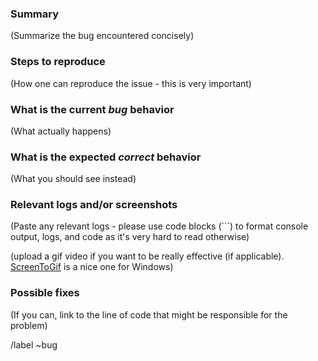 ### Summary

(Summarize the bug encountered concisely)

### Steps to reproduce

(How one can reproduce the issue - this is very important)

### What is the current *bug* behavior

(What actually happens)

### What is the expected *correct* behavior

(What you should see instead)

### Relevant logs and/or screenshots

(Paste any relevant logs - please use code blocks (```) to format console output,
logs, and code as it's very hard to read otherwise)

(upload a gif video if you want to be really effective (if applicable). [ScreenToGif](http://www.screentogif.com/) is a nice one for Windows)

### Possible fixes

(If you can, link to the line of code that might be responsible for the problem)

/label ~bug